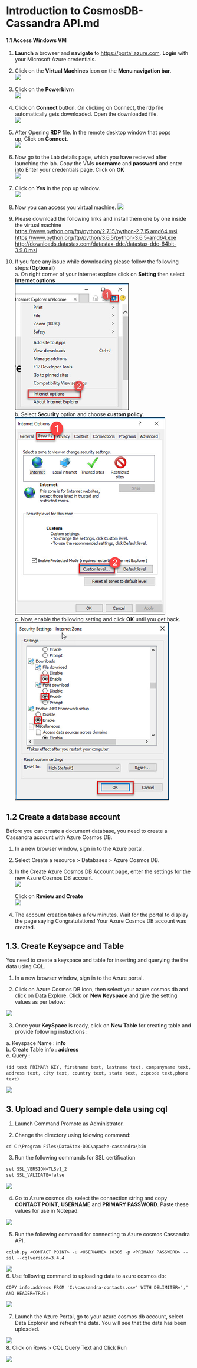 # Introduction to CosmosDB-Cassandra API.md

#### 1.1 Access Windows VM 
1.  **Launch** a browser and **navigate** to https://portal.azure.com. **Login** with your Microsoft Azure credentials.<br/>
2.  Click on the **Virtual Machines** icon on the **Menu navigation bar**.<br/>
<img src="images/virtualmachine.png"/><br/>
3.  Click on the **Powerbivm**<br/>
<img src="images/powerbivm.png"/><br/>
4.  Click on **Connect** button. On clicking on Connect, the rdp file automatically gets downloaded. Open the downloaded file.<br/>
<img src="images/connect.jpg"/><br/>
5.  After Opening **RDP** file. In the remote desktop window that pops up, Click on **Connect**.<br/>
<img src="images/connect2.jpg"/><bbr/>
6.  Now go to the Lab details page, which you have recieved after launching the lab. Copy the VMs **username** and **password** and enter into Enter your credentials page. Click on **OK**<br/>
<img src="images/entervmcreds.jpg"/><br/>
7.  Click on **Yes** in the pop up window.<br/>
<img src="images/yes.PNG"/><br/>
8. Now you can access you virtual machine.
<img src="images/dtui.jpg"/><br/>   
9. Please download the following links and install them one by one inside the virtual machine<br/>
https://www.python.org/ftp/python/2.7.15/python-2.7.15.amd64.msi <br/>
https://www.python.org/ftp/python/3.6.5/python-3.6.5-amd64.exe <br/>
http://downloads.datastax.com/datastax-ddc/datastax-ddc-64bit-3.9.0.msi <br/>

10. If you face any issue while downloading please follow the following steps:**(Optional)**<br/>
  a. On right corner of your internet explore click on **Setting** then select **Internet options**<br/>
     <img src="images/edge1.jpg"/><br/>
  b. Select **Security** option and choose **custom policy**.<br/>
     <img src="images/edge2.jpg"/><br/>
  c. Now, enable the following setting and click **OK** until you get back.<br/>
     <img src="images/edge3.jpg"/><br/>

## 1.2 Create a database account

Before you can create a document database, you need to create a Cassandra account with Azure Cosmos DB.

1. In a new browser window, sign in to the Azure portal.

2. Select Create a resource > Databases > Azure Cosmos DB.

3. In the Create Azure Cosmos DB Account page, enter the settings for the new Azure Cosmos DB account.<br/>
<img src="images/cassandra.jpg"/><br/>

   Click on **Review and Create**<br/>
<img src="images/casandra1.jpg"/><br/>

4. The account creation takes a few minutes. Wait for the portal to display the page saying Congratulations! Your Azure Cosmos DB account was created.<br/>

## 1.3. Create Keysapce and Table 

You need to create a keyspace and table for inserting and querying the the data using CQL.

1. In a new browser window, sign in to the Azure portal.

2. Click on Azure Cosmos DB icon, then select your azure cosmos db and click on Data Explore. Click on **New Keyspace** and give the setting values as per below:

<img src="images/cqlsh6.jpg"/><br/>

3. Once your **KeySpace** is ready, click on **New Table** for creating table and provide following instuctions :<br/>

a. Keyspace Name : **info**<br/>
b. Create Table info : **address**<br/>
c. Query :<br/>

```
(id text PRIMARY KEY, firstname text, lastname text, companyname text, address text, city text, country text, state text, zipcode text,phone text)
```

<img src="images/cqlsh5.jpg"/><br/>


## 3. Upload and Query sample data using cql

1.	Launch Command Promote as Administrator.

2. Change the directory using folowing command: <br/>
```
cd C:\Program Files\DataStax-DDC\apache-cassandra\bin
```
3. Run the following commands for SSL certification <br/>
```
set SSL_VERSION=TLSv1_2
set SSL_VALIDATE=false

```
<img src="images/ssl.jpg"/><br/>

4. Go to Azure cosmos db, select the connection string and copy **CONTACT POINT**, **USERNAME** and **PRIMARY PASSWORD**. Paste these values for use in Notepad.<br/>

<img src="images/cassandra1.jpg"/><br/>

5. Run the following command for connecting to Azure cosmos Cassandra API.<br/>

```
cqlsh.py <CONTACT POINT> -u <USERNAME> 10305 -p <PRIMARY PASSWORD> --ssl --cqlversion=3.4.4
```
<img src="images/cqlsh7.jpg"/><br/>
6. Use following command to uploading data to azure cosmos db:<br/>

```
COPY info.address FROM 'C:\cassandra-contacts.csv' WITH DELIMITER=',' AND HEADER=TRUE;
```
<img src="images/copy.jpg"/><br/>

7. Launch the Azure Portal, go to your azure cosmos db account, select Data Explorer and refresh the data. You will see that the data has been uploaded.<br/>

<img src="images/cqlsh2.jpg"/><br/>
8. Click on Rows > CQL Query Text and Click Run<br/>

<img src="images/cqlsh3.jpg"/><br/>
